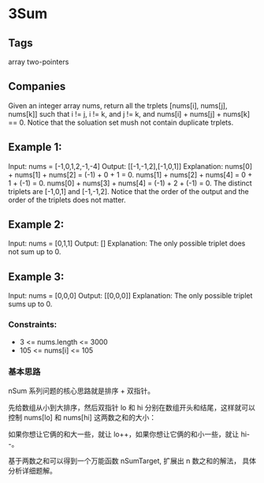 # 3Sum

## Tags
array two-pointers

## Companies
Given an integer array nums, return all the trplets [nums[i], nums[j], nums[k]] such that i != j, i != k, and j != k, and nums[i] + nums[j] + nums[k] == 0.
Notice that the soluation set mush not contain duplicate trplets.

## Example 1:

Input: nums = [-1,0,1,2,-1,-4]
Output: [[-1,-1,2],[-1,0,1]]
Explanation: 
nums[0] + nums[1] + nums[2] = (-1) + 0 + 1 = 0.
nums[1] + nums[2] + nums[4] = 0 + 1 + (-1) = 0.
nums[0] + nums[3] + nums[4] = (-1) + 2 + (-1) = 0.
The distinct triplets are [-1,0,1] and [-1,-1,2].
Notice that the order of the output and the order of the triplets does not matter.

## Example 2:

Input: nums = [0,1,1]
Output: []
Explanation: The only possible triplet does not sum up to 0.

## Example 3:

Input: nums = [0,0,0]
Output: [[0,0,0]]
Explanation: The only possible triplet sums up to 0.
 

### Constraints:

- 3 <= nums.length <= 3000
- 105 <= nums[i] <= 105


### 基本思路

nSum 系列问题的核心思路就是排序 + 双指针。

先给数组从小到大排序，然后双指针 lo 和 hi 分别在数组开头和结尾，这样就可以控制 nums[lo] 和 nums[hi] 这两数之和的大小：

如果你想让它俩的和大一些，就让 lo++，如果你想让它俩的和小一些，就让 hi--。

基于两数之和可以得到一个万能函数 nSumTarget, 扩展出 n 数之和的解法， 具体分析详细题解。
